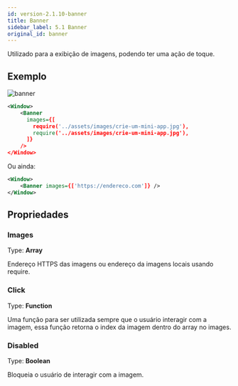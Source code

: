 ```yaml
---
id: version-2.1.10-banner
title: Banner
sidebar_label: 5.1 Banner
original_id: banner
---
```


Utilizado para a exibição de imagens, podendo ter uma ação de toque.

## Exemplo

![banner](assets/images_components/v2.0.0/banner.jpg)



```xml
<Window>
    <Banner
      images={[
        require('../assets/images/crie-um-mini-app.jpg'),
        require('../assets/images/crie-um-mini-app.jpg'),
      ]}
    />
</Window>
```

Ou ainda:

```xml
<Window>
    <Banner images={['https://endereco.com']} />
</Window>
```

## Propriedades

### Images
Type: **Array**

Endereço HTTPS das imagens ou endereço da imagens locais usando require.

### Click
Type: **Function**

Uma função para ser utilizada sempre que o usuário interagir com a imagem, essa função retorna o index da imagem dentro do array no images.

### Disabled
Type: **Boolean**

Bloqueia o usuário de interagir com a imagem.